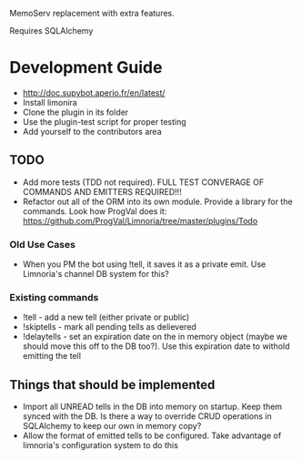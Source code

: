 MemoServ replacement with extra features.

Requires SQLAlchemy

# Development Guide
- http://doc.supybot.aperio.fr/en/latest/
- Install limonira
- Clone the plugin in its folder
- Use the plugin-test script for proper testing
- Add yourself to the contributors area

## TODO
- Add more tests (TDD not required). FULL TEST CONVERAGE OF COMMANDS AND EMITTERS REQUIRED!!!
- Refactor out all of the ORM into its own module. Provide a library for the commands. Look how ProgVal does it: https://github.com/ProgVal/Limnoria/tree/master/plugins/Todo

### Old Use Cases
- When you PM the bot using !tell, it saves it as a private emit. Use Limnoria's channel DB system for this?

### Existing commands
- !tell - add a new tell (either private or public)
- !skiptells - mark all pending tells as delievered
- !delaytells - set an expiration date on the in memory object (maybe we should move this off to the DB too?). Use this expiration date to withold emitting the tell

## Things that should be implemented
- Import all UNREAD tells in the DB into memory on startup. Keep them synced with the DB. Is there a way to override CRUD operations in SQLAlchemy to keep our own in memory copy?
- Allow the format of emitted tells to be configured. Take advantage of limnoria's configuration system to do this
